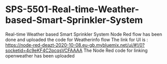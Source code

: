 # SPS-5501-Real-time-Weather-based-Smart-Sprinkler-System
Real-time Weather based Smart Sprinkler System
Node Red flow has been done and uploaded the code for Weatherinfo flow
The link for UI is : https://node-red-deazt-2020-10-08.eu-gb.mybluemix.net/ui/#!/0?socketid=4c9eKF4C2pcqsVCFAAAA
The Node Red code for linking openweather has been uploaded
